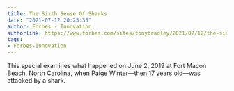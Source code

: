 ```yaml
---
title: The Sixth Sense Of Sharks
date: "2021-07-12 20:25:35"
author: Forbes - Innovation
authorlink: https://www.forbes.com/sites/tonybradley/2021/07/12/the-sixth-sense-of-sharks/
tags:
- Forbes-Innovation
---
```

This special examines what happened on June 2, 2019 at Fort Macon Beach, North Carolina, when Paige Winter—then 17 years old—was attacked by a shark.